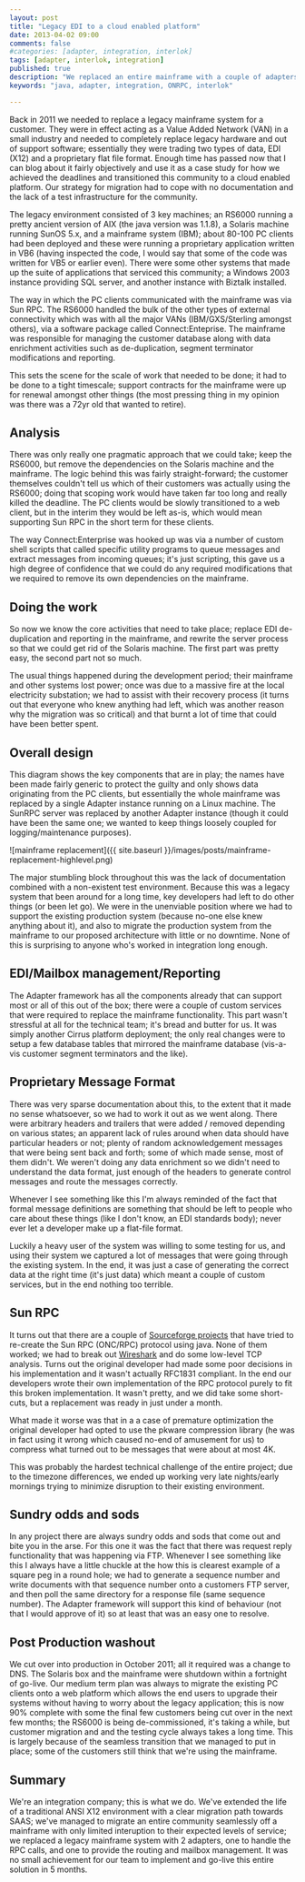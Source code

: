 ```yaml
---
layout: post
title: "Legacy EDI to a cloud enabled platform"
date: 2013-04-02 09:00
comments: false
#categories: [adapter, integration, interlok]
tags: [adapter, interlok, integration]
published: true
description: "We replaced an entire mainframe with a couple of adapters; here's what happened."
keywords: "java, adapter, integration, ONRPC, interlok"

---
```


Back in 2011 we needed to replace a legacy mainframe system for a customer. They were in effect acting as a Value Added Network (VAN) in a small industry and needed to completely replace legacy hardware and out of support software; essentially they were trading two types of data, EDI (X12) and a proprietary flat file format. Enough time has passed now that I can blog about it fairly objectively and use it as a case study for how we achieved the deadlines and transitioned this community to a cloud enabled platform. Our strategy for migration had to cope with no documentation and the lack of a test infrastructure for the community.

<!-- more -->

The legacy environment consisted of 3 key machines; an RS6000 running a pretty ancient version of AIX (the java version was 1.1.8), a Solaris machine running SunOS 5.x, and a mainframe system (IBM); about 80-100 PC clients had been deployed and these were running a proprietary application written in VB6 (having inspected the code, I would say that some of the code was written for VB5 or earlier even). There were some other systems that made up the suite of applications that serviced this community; a Windows 2003 instance providing SQL server, and another instance with Biztalk installed.

The way in which the PC clients communicated with the mainframe was via Sun RPC. The RS6000 handled the bulk of the other types of external connectivity which was with all the major VANs (IBM/GXS/Sterling amongst others), via a software package called Connect:Enteprise. The mainframe was responsible for managing the customer database along with data enrichment activities such as de-duplication, segment terminator modifications and reporting.

This sets the scene for the scale of work that needed to be done; it had to be done to a tight timescale; support contracts for the mainframe were up for renewal amongst other things (the most pressing thing in my opinion was there was a 72yr old that wanted to retire).

## Analysis

There was only really one pragmatic approach that we could take; keep the RS6000, but remove the dependencies on the Solaris machine and the mainframe. The logic behind this was fairly straight-forward; the customer themselves couldn't tell us which of their customers was actually using the RS6000; doing that scoping work would have taken far too long and really killed the deadline. The PC clients would be slowly transitioned to a web client, but in the interim they would be left as-is, which would mean supporting Sun RPC in the short term for these clients.

The way Connect:Enterprise was hooked up was via a number of custom shell scripts that called specific utility programs to queue messages and extract messages from incoming queues; it's just scripting, this gave us a high degree of confidence that we could do any required modifications that we required to remove its own dependencies on the mainframe.

## Doing the work

So now we know the core activities that need to take place; replace EDI de-duplication and reporting in the mainframe, and rewrite the server process so that we could get rid of the Solaris machine. The first part was pretty easy, the second part not so much.

The usual things happened during the development period; their mainframe and other systems lost power; once was due to a massive fire at the local electricity substation; we had to assist with their recovery process (it turns out that everyone who knew anything had left, which was another reason why the migration was so critical) and that burnt a lot of time that could have been better spent.

## Overall design

This diagram shows the key components that are in play; the names have been made fairly generic to protect the guilty and only shows data originating from the PC clients, but essentially the whole mainframe was replaced by a single Adapter instance running on a Linux machine. The SunRPC server was replaced by another Adapter instance (though it could have been the same one; we wanted to keep things loosely coupled for logging/maintenance purposes).

![mainframe replacement]({{ site.baseurl }}/images/posts/mainframe-replacement-highlevel.png)

The major stumbling block throughout this was the lack of documentation combined with a non-existent test environment. Because this was a legacy system that been around for a long time, key developers had left to do other things (or been let go). We were in the unenviable position where we had to support the existing production system (because no-one else knew anything about it), and also to migrate the production system from the mainframe to our proposed architecture with little or no downtime. None of this is surprising to anyone who's worked in integration long enough.

## EDI/Mailbox management/Reporting

The Adapter framework has all the components already that can support most or all of this out of the box; there were a couple of custom services that were required to replace the mainframe functionality. This part wasn't stressful at all for the technical team; it's bread and butter for us. It was simply another Cirrus platform deployment; the only real changes were to setup a few database tables that mirrored the mainframe database (vis-a-vis customer segment terminators and the like).

## Proprietary Message Format

There was very sparse documentation about this, to the extent that it made no sense whatsoever, so we had to work it out as we went along. There were arbitrary headers and trailers that were added / removed depending on various states; an apparent lack of rules around when data should have particular headers or not; plenty of random acknowledgement messages that were being sent back and forth; some of which made sense, most of them didn't. We weren't doing any data enrichment so we didn't need to understand the data format, just enough of the headers to generate control messages and route the messages correctly.

Whenever I see something like this I'm always reminded of the fact that formal message definitions are something that should be left to people who care about these things (like I don't know, an EDI standards body); never ever let a developer make up a flat-file format.

Luckily a heavy user of the system was willing to some testing for us, and using their system we captured a lot of messages that were going through the existing system. In the end, it was just a case of generating the correct data at the right time (it's just data) which meant a couple of custom services, but in the end nothing too terrible.

## Sun RPC

It turns out that there are a couple of [Sourceforge projects](http://sourceforge.net/apps/trac/remotetea/wiki/WikiStart) that have tried to re-create the Sun RPC (ONC/RPC) protocol using java. None of them worked; we had to break out [Wireshark](http://www.wireshark.org/) and do some low-level TCP analysis. Turns out the original developer had made some poor decisions in his implementation and it wasn't actually RFC1831 compliant. In the end our developers wrote their own implementation of the RPC protocol purely to fit this broken implementation. It wasn't pretty, and we did take some short-cuts, but a replacement was ready in just under a month.

What made it worse was that in a a case of premature optimization the original developer had opted to use the pkware compression library (he was in fact using it wrong which caused no-end of amusement for us) to compress what turned out to be messages that were about at most 4K.

This was probably the hardest technical challenge of the entire project; due to the timezone differences, we ended up working very late nights/early mornings trying to minimize disruption to their existing environment.

## Sundry odds and sods

In any project there are always sundry odds and sods that come out and bite you in the arse. For this one it was the fact that there was request reply functionality that was happening via FTP. Whenever I see something like this I always have a little chuckle at the how this is clearest example of a square peg in a round hole; we had to generate a sequence number and write documents with that sequence number onto a customers FTP server, and then poll the same directory for a response file (same sequence number).  The Adapter framework will support this kind of behaviour (not that I would approve of it) so at least that was an easy one to resolve.

## Post Production washout

We cut over into production in October 2011; all it required was a change to DNS. The Solaris box and the mainframe were shutdown within a fortnight of go-live. Our medium term plan was always to migrate the existing PC clients onto a web platform which allows the end users to upgrade their systems without having to worry about the legacy application; this is now 90% complete with some the final few customers being cut over in the next few months; the RS6000 is being de-commissioned, it's taking a while, but customer migration and and the testing cycle always takes a long time. This is largely because of the seamless transition that we managed to put in place; some of the customers still think that we're using the mainframe.

## Summary

We're an integration company; this is what we do. We've extended the life of a traditional ANSI X12 environment with a clear migration path towards SAAS; we've managed to migrate an entire community seamlessly off a mainframe with only limited interuption to their expected levels of service; we replaced a legacy mainframe system with 2 adapters, one to handle the RPC calls, and one to provide the routing and mailbox management. It was no small achievement for our team to implement and go-live this entire solution in 5 months.


